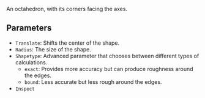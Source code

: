 An octahedron, with its corners facing the axes.

## Parameters

* `Translate`: Shifts the center of the shape.
* `Radius`: The size of the shape.
* `Shapetype`: Advanced parameter that chooses between different types of calculations.
  * `exact`: Provides more accuracy but can produce roughness around the edges.
  * `bound`: Less accurate but less rough around the edges.
* `Inspect`